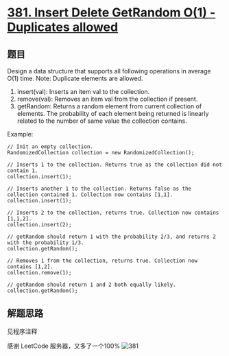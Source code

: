 # [381. Insert Delete GetRandom O(1) - Duplicates allowed](https://leetcode-cn.com/problems/insert-delete-getrandom-o1-duplicates-allowed/)

## 题目
Design a data structure that supports all following operations in average O(1) time.
Note: Duplicate elements are allowed.

1. insert(val): Inserts an item val to the collection.
1. remove(val): Removes an item val from the collection if present.
1. getRandom: Returns a random element from current collection of elements. The probability of each element being returned is linearly related to the number of same value the collection contains.



Example:
```
// Init an empty collection.
RandomizedCollection collection = new RandomizedCollection();

// Inserts 1 to the collection. Returns true as the collection did not contain 1.
collection.insert(1);

// Inserts another 1 to the collection. Returns false as the collection contained 1. Collection now contains [1,1].
collection.insert(1);

// Inserts 2 to the collection, returns true. Collection now contains [1,1,2].
collection.insert(2);

// getRandom should return 1 with the probability 2/3, and returns 2 with the probability 1/3.
collection.getRandom();

// Removes 1 from the collection, returns true. Collection now contains [1,2].
collection.remove(1);

// getRandom should return 1 and 2 both equally likely.
collection.getRandom();
```
## 解题思路

见程序注释

感谢 LeetCode 服务器，又多了一个100%
![381](381.png)